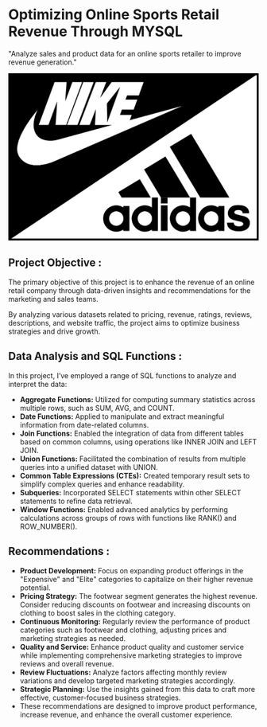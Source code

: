 # Optimizing Online Sports Retail Revenue Through MYSQL
"Analyze sales and product data for an online sports retailer to improve revenue generation."

![](https://github.com/ashulakhera/Optimizing-Retail-Company-Revenues-MYSQL/blob/main/sports_logo.jpg?raw=true)

## Project Objective :
The primary objective of this project is to enhance the revenue of an online retail company through data-driven insights and recommendations for the marketing and sales teams.

By analyzing various datasets related to pricing, revenue, ratings, reviews, descriptions, and website traffic, the project aims to optimize business strategies and drive growth.

## Data Analysis and SQL Functions :
In this project, I’ve employed a range of SQL functions to analyze and interpret the data:

* **Aggregate Functions:** Utilized for computing summary statistics across multiple rows, such as SUM, AVG, and COUNT.
* **Date Functions:** Applied to manipulate and extract meaningful information from date-related columns.
* **Join Functions:** Enabled the integration of data from different tables based on common columns, using operations like INNER JOIN and LEFT JOIN.
* **Union Functions:** Facilitated the combination of results from multiple queries into a unified dataset with UNION.
* **Common Table Expressions (CTEs):** Created temporary result sets to simplify complex queries and enhance readability.
* **Subqueries:** Incorporated SELECT statements within other SELECT statements to refine data retrieval.
* **Window Functions:** Enabled advanced analytics by performing calculations across groups of rows with functions like RANK() and ROW_NUMBER().

## Recommendations :

* **Product Development:** Focus on expanding product offerings in the "Expensive" and "Elite" categories to capitalize on their higher revenue potential.
* **Pricing Strategy:** The footwear segment generates the highest revenue. Consider reducing discounts on footwear and increasing discounts on clothing to boost sales in the clothing 
                        category.
* **Continuous Monitoring:** Regularly review the performance of product categories such as footwear and clothing, adjusting prices and marketing strategies as needed.
* **Quality and Service:** Enhance product quality and customer service while implementing comprehensive marketing strategies to improve reviews and overall revenue.
* **Review Fluctuations:** Analyze factors affecting monthly review variations and develop targeted marketing strategies accordingly.
* **Strategic Planning:** Use the insights gained from this data to craft more effective, customer-focused business strategies.
* These recommendations are designed to improve product performance, increase revenue, and enhance the overall customer experience.
